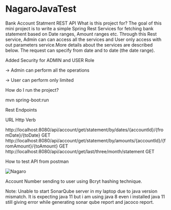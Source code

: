 # NagaroJavaTest
Bank Account Statment REST API
What is this project for?
The goal of this mini project is to write a simple Spring Rest Services for fetching bank statement based on Date ranges, Amount ranges etc. Through this Rest service, Admin can can access all the services and User only access with out parameters service.More details about the services are described below.
The request can specify from date and to date (the date range).

Added Security for ADMIN and USER Role

-> Admin can perform all the operations

-> User can perform only limited

How do I run the project?

mvn spring-boot:run

Rest Endpoints

URL	                                                                                                          Http Verb

http://localhost:8080/api/account/get/statement/by/dates/{accountId}/{fromDate}/{toDate}	                      GET
http://localhost:8080/api/account/get/statement/by/amounts/{accountId}/{fromAmount}/{toAmount}	                GET
http://localhost:8080/api/account/get/last/three/month/statement	                                              GET


How to test API from postman 

![Nagaro](https://user-images.githubusercontent.com/39884239/133926121-e2ca2175-5a1f-41c8-aff4-0d3be4e6f153.PNG)


Account Number sending to user using Bcryt hashing technique.

Note: Unable to start SonarQube server in my laptop due to java version mismatch. It is expecting java 11 but i am using java 8 even i installed java 11 still giving error while generating sonar qube report and jacoco report.
